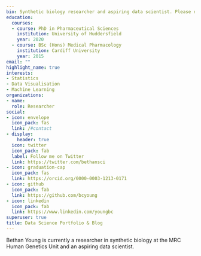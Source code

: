 ```yaml
---
bio: Synthetic biology researcher and aspiring data scientist. Please note this site is a work-in-progress.
education:
  courses:
  - course: PhD in Pharmaceutical Sciences
    institution: University of Huddersfield
    year: 2020
  - course: BSc (Hons) Medical Pharmacology
    institution: Cardiff University
    year: 2015
email: ""
highlight_name: true
interests:
- Statistics
- Data Visualisation
- Machine Learning
organizations:
- name: 
  role: Researcher
social:
- icon: envelope
  icon_pack: fas
  link: /#contact
- display:
    header: true
  icon: twitter
  icon_pack: fab
  label: Follow me on Twitter
  link: https://twitter.com/bethansci
- icon: graduation-cap
  icon_pack: fas
  link: https://orcid.org/0000-0003-1213-0171
- icon: github
  icon_pack: fab
  link: https://github.com/bcyoung
- icon: linkedin
  icon_pack: fab
  link: https://www.linkedin.com/youngbc
superuser: true
title: Data Science Portfolio & Blog
---
```

Bethan Young is currently a researcher in synthetic biology at the MRC Human Genetics Unit and an aspiring data scientist. 